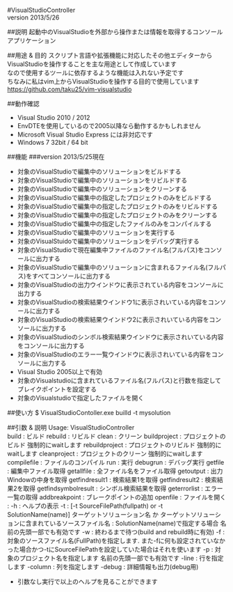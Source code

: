 #VisualStudioController  
version 2013/5/26  

##説明
起動中のVisualStudioを外部から操作または情報を取得するコンソールアプリケーション  

##用途 & 目的
スクリプト言語や拡張機能に対応したその他エディターからVisualStudioを操作することを主な用途として作成しています  
なので使用するツールに依存するような機能は入れない予定です  
ちなみに私はvim上からVisualStudioを操作する目的で使用しています  
https://github.com/taku25/vim-visualstudio  


##動作確認
* Visual Studio 2010 / 2012  
 * EnvDTEを使用しているので2005以降なら動作するかもしれません  
 * Microsoft Visual Studio Express には非対応です
* Windows 7 32bit / 64 bit

##機能
###version 2013/5/25現在
* 対象のVisualStudioで編集中のソリューションをビルドする
* 対象のVisualStudioで編集中のソリューションをリビルドする
* 対象のVisualStudioで編集中のソリューションをクリーンする
* 対象のVisualStudioで編集中の指定したプロジェクトのみをビルドする
* 対象のVisualStudioで編集中の指定したプロジェクトのみをリビルドする
* 対象のVisualStudioで編集中の指定したプロジェクトのみをクリーンする
* 対象のVisualStudioで編集中の指定したファイルのみをコンパイルする
* 対象のVisualStudioで編集中のソリューションを実行する
* 対象のVisualStuidoで編集中のソリューションをデバッグ実行する
* 対象のVisualStudioで現在編集中ファイルのファイル名(フルパス)をコンソールに出力する
* 対象のVisualStudioで編集中のソリューションに含まれるファイル名(フルパス)をすべてコンソールに出力する
* 対象のVisualStudioの出力ウインドウに表示されている内容をコンソールに出力する
* 対象のVisualStudioの検索結果ウインドウ1に表示されいている内容をコンソールに出力する
* 対象のVisualStudioの検索結果ウインドウ2に表示されいている内容をコンソールに出力する
* 対象のVisualStudioのシンボル検索結果ウインドウに表示されいている内容をコンソールに出力する
* 対象のVisualStudioのエラー一覧ウインドウに表示されいている内容をコンソールに出力する
 * Visual Studio 2005以上で有効 
* 対象のVisualstudioに含まれているファイル名(フルパス)と行数を指定してブレイクポイントを設定する
* 対象のVisualstudioで指定したファイルを開く


##使い方
    $ VisualStudioContoller.exe builld -t mysolution

##引数 & 説明
    Usage: VisualStudioController <commnad> <options>                    
    <commnad>
    build               : ビルド
    rebuild             : リビルド
    clean               : クリーン
    buildproject        : プロジェクトのビルド  強制的にwaitします
    rebuildproject      : プロジェクトのリビルド  強制的にwaitします
    cleanproject        : プロジェクトのクリーン  強制的にwaitします
    compilefile         : ファイルのコンパイル
    run                 : 実行
    debugrun            : デバッグ実行
    getfile             : 編集中ファイル取得
    getallfile          : 全ファイル名をファイル取得
    getoutput           : 出力Windowの中身を取得
    getfindresult1      : 検索結果1を取得
    getfindresult2      : 検索結果2を取得
    getfindsymbolresult : シンボル検索結果を取得
    geterrorlist        : エラー一覧の取得
    addbreakpoint       : ブレークポイントの追加
    openfile            : ファイルを開く
    <options>           :
    -h                  : ヘルプの表示
    -t                  : [-t SourceFilePath(fullpath) or -t SolutionName(name)] ターゲットソリューション名 か ターゲットソリューションに含まれているソースファイル名
                        : SolutionName(name)で指定する場合 名前の先頭一部でも有効です
    -w                  : 終わるまで待つ(build and rebuild時に有効)
    -f                  : 対象のソースファイル名(FullPath)を指定します. また-fに何も設定されていなかった場合かつ-tにSourceFilePathを設定していた場合はそれを使います
    -p                  : 対象のプロジェクト名を指定します 名前の先頭一部でも有効です
    -line               : 行を指定します
    -column             : 列を指定します
    -debug              : 詳細情報も出力(debug用)
* 引数なし実行で以上のヘルプを見ることができます
